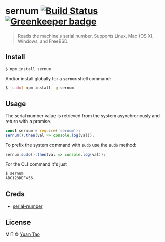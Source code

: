 # sernum [![Build Status](https://travis-ci.org/taoyuan/sernum.svg?branch=master)](https://travis-ci.org/taoyuan/sernum) [![Greenkeeper badge](https://badges.greenkeeper.io/taoyuan/sernum.svg)](https://greenkeeper.io/)

> Reads the machine's serial number. Supports Linux, Mac (OS X), Windows, and FreeBSD.


## Install

```bash
$ npm install sernum
```

And/or install globally for a `sernum` shell command:

```bash
$ [sudo] npm install -g sernum
```

## Usage

The serial number value is retrieved from the system asynchronously and return with a promise.

```js
const sernum = require('sernum');
sernum().then(val => console.log(val));
```

To prefix the system command with `sudo` use the `sudo` method:

```js
sernum.sudo().then(val => console.log(val));
```

For the CLI command it's just

```sh
$ sernum
ABC123DEF456
```

## Creds

* [serial-number](https://github.com/es128/serial-number)

## License

MIT © [Yuan Tao](https://github.com/taoyuan)
